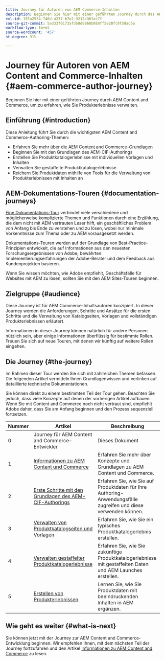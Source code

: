 ```yaml
---
title: Journey für Autoren von AEM Commerce-Inhalten
description: Beginnen Sie hier mit einer geführten Journey durch das AEM Commerce-Authoring
exl-id: 155a2534-746d-4237-b7e2-9212c36fac7f
source-git-commit: 5ad33f0173afd68d8868b088ff5e20fc9f58ad5a
workflow-type: tm+mt
source-wordcount: '457'
ht-degree: 91%

---
```


# Journey für Autoren von AEM Content and Commerce-Inhalten {#aem-commerce-author-journey}

Beginnen Sie hier mit einer geführten Journey durch AEM Content and Commerce, um zu erfahren, wie Sie Produkterlebnisse verwalten.

## Einführung {#introduction}

Diese Anleitung führt Sie durch die wichtigsten AEM Content and Commerce-Authoring-Themen:

* Erfahren Sie mehr über die AEM Content and Commerce-Grundlagen
* Beginnen Sie mit den Grundlagen des AEM-CIF-Authorings
* Erstellen Sie Produktkatalogerlebnisse mit individuellen Vorlagen und Inhalten
* Verwalten Sie gestaffelte Produktkatalogerlebnisse
* Reichern Sie Produktdaten mithilfe von Tools für die Verwaltung von Produkterlebnissen mit Inhalten an 

## AEM-Dokumentations-Touren {#documentation-journeys}

[Eine Dokumentations-Tour](/help/journey-documentation/documentation-journeys.md) verbindet viele verschiedene und möglicherweise komplizierte Themen und Funktionen durch eine Erzählung, die dem nicht mit AEM vertrauten Leser hilft, ein geschäftliches Problem von Anfang bis Ende zu verstehen und zu lösen, wobei nur minimale Vorkenntnisse zum Thema oder zu AEM vorausgesetzt werden.

Dokumentations-Touren werden auf der Grundlage von Best-Practice-Prinzipien entwickelt, die auf Informationen aus den neuesten Forschungsergebnissen von Adobe, bewährten Implementierungserfahrungen der Adobe-Berater und dem Feedback aus Kundenprojekten basieren.

Wenn Sie wissen möchten, wie Adobe empfiehlt, Geschäftsfälle für Websites mit AEM zu lösen, sollten Sie mit den AEM Sites-Touren beginnen.

## Zielgruppe {#audience}

Diese Journey ist für AEM Commerce-Inhaltsautoren konzipiert. In dieser Journey werden die Anforderungen, Schritte und Ansätze für die ersten Schritte und die Verwaltung von Katalogseiten, Vorlagen und vollständigen Produkterlebnissen erläutert.

Informationen in dieser Journey können natürlich für andere Personen nützlich sein, aber einige Informationen überflüssig für bestimmte Rollen. Freuen Sie sich auf neue Touren, mit denen wir künftig auf weitere Rollen eingehen.

## Die Journey {#the-journey}

Im Rahmen dieser Tour werden Sie sich mit zahlreichen Themen befassen. Die folgenden Artikel vermitteln Ihnen Grundlagenwissen und verlinken auf detaillierte technische Dokumentationen.

Sie können direkt zu einem bestimmten Teil der Tour gehen. Beachten Sie jedoch, dass viele Konzepte auf denen der vorherigen Artikel aufbauen. Wenn Sie mit Content and Commerce noch nicht vertraut sind, empfiehlt Adobe daher, dass Sie am Anfang beginnen und den Prozess sequenziell fortsetzen.

| Nummer | Artikel | Beschreibung |
|---|---|---|
| 0 | Journey für AEM Content and Commerce-Entwickler | Dieses Dokument |
| 1 | [Informationen zu AEM Content und Commerce](/help/commerce-cloud/introduction.md) | Erfahren Sie mehr über Konzepte und Grundlagen zu AEM Content und Commerce. |
| 2 | [Erste Schritte mit den Grundlagen des AEM-CIF-Authorings](getting-started.md) | Erfahren Sie, wie Sie auf Produktdaten für Ihre Authoring-Anwendungsfälle zugreifen und diese verwenden können. |
| 3 | [Verwalten von Produktkatalogseiten und Vorlagen](catalog-templates.md) | Erfahren Sie, wie Sie ein typisches Produktkatalogerlebnis erstellen. |
| 4 | [Verwalten gestaffelter Produktkatalogerlebnisse](staged-catalog.md) | Erfahren Sie, wie Sie zukünftige Produktkatalogerlebnisse mit gestaffelten Daten und AEM Launches erstellen. |
| 5 | [Erstellen von Produkterlebnissen](product-experience-management.md) | Lernen Sie, wie Sie Produktdaten mit beeindruckenden Inhalten in AEM ergänzen. |

## Wie geht es weiter {#what-is-next}

Sie können jetzt mit der Journey zur AEM Content and Commerce-Entwicklung beginnen. Wir empfehlen Ihnen, mit dem nächsten Teil der Journey fortzufahren und den Artikel [Informationen zu AEM Content and Commerce](/help/commerce-cloud/introduction.md) zu lesen.
